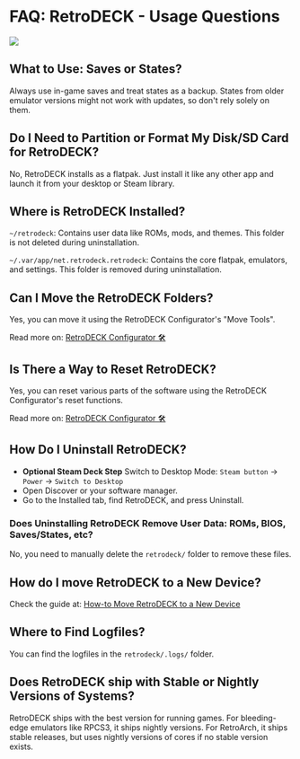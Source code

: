 # FAQ: RetroDECK - Usage Questions

<img src="../../wiki_icons/retrodeck/rd_icon_circle_192x192.png">

## What to Use: Saves or States?

Always use in-game saves and treat states as a backup. States from older emulator versions might not work with updates, so don't rely solely on them.

## Do I Need to Partition or Format My Disk/SD Card for RetroDECK?

No, RetroDECK installs as a flatpak. Just install it like any other app and launch it from your desktop or Steam library.

## Where is RetroDECK Installed?

`~/retrodeck`: Contains user data like ROMs, mods, and themes. This folder is not deleted during uninstallation.

`~/.var/app/net.retrodeck.retrodeck`: Contains the core flatpak, emulators, and settings. This folder is removed during uninstallation.

## Can I Move the RetroDECK Folders?

Yes, you can move it using the RetroDECK Configurator's "Move Tools".

Read more on: [RetroDECK Configurator 🛠️](../wiki_system_guides/configurator/configurator.md)

## Is There a Way to Reset RetroDECK?

Yes, you can reset various parts of the software using the RetroDECK Configurator's reset functions.

Read more on: [RetroDECK Configurator 🛠️](../wiki_system_guides/configurator/configurator.md)

## How Do I Uninstall RetroDECK?

- **Optional Steam Deck Step** Switch to Desktop Mode: `Steam button` -> `Power` -> `Switch to Desktop`
- Open Discover or your software manager.
- Go to the Installed tab, find RetroDECK, and press Uninstall.

### Does Uninstalling RetroDECK Remove User Data: ROMs, BIOS, Saves/States, etc?

No, you need to manually delete the `retrodeck/` folder to remove these files.

## How do I move RetroDECK to a New Device?

Check the guide at: [How-to Move RetroDECK to a New Device](../wiki_management/retrodeck-move.md)

## Where to Find Logfiles?

You can find the logfiles in the `retrodeck/.logs/` folder.

## Does RetroDECK ship with Stable or Nightly Versions of Systems?

RetroDECK ships with the best version for running games. For bleeding-edge emulators like RPCS3, it ships nightly versions. For RetroArch, it ships stable releases, but uses nightly versions of cores if no stable version exists.


